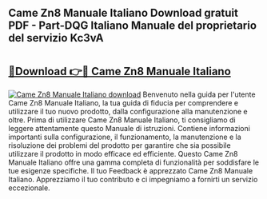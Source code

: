## Came Zn8 Manuale Italiano Download gratuit PDF - Part-DQG Italiano Manuale del proprietario del servizio Kc3vA

# <h2><a href="http://df97ziv.blite.top/?on=Came+Zn8+Manuale+Italiano">🔗Download 👉🔴 Came Zn8 Manuale Italiano</a></h2>

[![Came Zn8 Manuale Italiano download](https://i.imgur.com/lujVjoI.png)](http://df97ziv.blite.top/?on=Came+Zn8+Manuale+Italiano)
Benvenuto nella guida per l'utente Came Zn8 Manuale Italiano, la tua guida di fiducia per comprendere e utilizzare il tuo nuovo prodotto, dalla configurazione alla manutenzione e oltre. Prima di utilizzare Came Zn8 Manuale Italiano, ti consigliamo di leggere attentamente questo Manuale di istruzioni. Contiene informazioni importanti sulla configurazione, il funzionamento, la manutenzione e la risoluzione dei problemi del prodotto per garantire che sia possibile utilizzare il prodotto in modo efficace ed efficiente. Questo Came Zn8 Manuale Italiano offre una gamma completa di funzionalità per soddisfare le tue esigenze specifiche. Il tuo Feedback è apprezzato Came Zn8 Manuale Italiano. Apprezziamo il tuo contributo e ci impegniamo a fornirti un servizio eccezionale.
